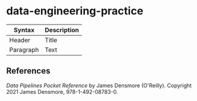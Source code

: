 # data-engineering-practice

| Syntax | Description |
| ----------- | ----------- |
| Header | Title |
| Paragraph | Text |

## References
*Data Pipelines Pocket Reference* by James Densmore (O'Reilly). Copyright 2021 James Densmore, 978-1-492-08783-0.
